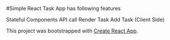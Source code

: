 #Simple React Task App has following features

Stateful Components
API call
Render Task
Add Task (Client Side)

This project was bootstrapped with [Create React App](https://github.com/facebook/create-react-app).

